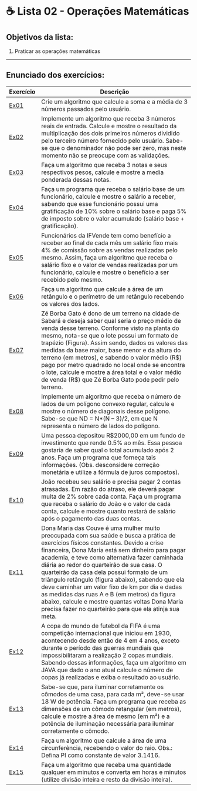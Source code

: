 # ☕ Lista 02 - Operações Matemáticas

## Objetivos da lista:

1. Praticar as operações matemáticas

---

## Enunciado dos exercícios:

| Exercício                 | Descrição                                                                                                                                                                                                                                                                                                                                                                                                                                                                                                                    |
|---------------------------|------------------------------------------------------------------------------------------------------------------------------------------------------------------------------------------------------------------------------------------------------------------------------------------------------------------------------------------------------------------------------------------------------------------------------------------------------------------------------------------------------------------------------|
| [Ex01](Lista02_Ex01.java) | Crie um algoritmo que calcule a soma e a média de 3 números passados pelo usuário.                                                                                                                                                                                                                                                                                                                                                                                                                                           |
| [Ex02](Lista02_Ex02.java) | Implemente um algoritmo que receba 3 números reais de entrada. Calcule e mostre o resultado da multiplicação dos dois primeiros números dividido pelo terceiro número fornecido pelo usuário. Sabe-se que o denominador não pode ser zero, mas neste momento não se preocupe com as validações.                                                                                                                                                                                                                              |
| [Ex03](Lista02_Ex03.java) | Faça um algoritmo que receba 3 notas e seus respectivos pesos, calcule e mostre a media ponderada dessas notas.                                                                                                                                                                                                                                                                                                                                                                                                              |
| [Ex04](Lista02_Ex04.java) | Faça um programa que receba o salário base de um funcionário, calcule e mostre o salário a receber, sabendo que esse funcionário possui uma gratificação de 10% sobre o salário base e paga 5% de imposto sobre o valor acumulado (salário base + gratificação).                                                                                                                                                                                                                                                             |
| [Ex05](Lista02_Ex05.java) | Funcionários da IFVende tem como benefício a receber ao final de cada mês um salário fixo mais 4% de comissão sobre as vendas realizadas pelo mesmo. Assim, faça um algoritmo que receba o salário fixo e o valor de vendas realizadas por um funcionário, calcule e mostre o benefício a ser recebido pelo mesmo.                                                                                                                                                                                                           |
| [Ex06](Lista02_Ex06.java) | Faça um algoritmo que calcule a área de um retângulo e o perímetro de um retângulo recebendo os valores dos lados.                                                                                                                                                                                                                                                                                                                                                                                                           |
| [Ex07](Lista02_Ex07.java) | Zé Borba Gato é dono de um terreno na cidade de Sabará e deseja saber qual seria o preço médio de venda desse terreno. Conforme visto na planta do mesmo, nota-se que o lote possui um formato de trapézio (Figura). Assim sendo, dados os valores das medidas da base maior, base menor e da altura do terreno (em metros), e sabendo o valor médio (R\$) pago por metro quadrado no local onde se encontra o lote, calcule e mostre a área total e o valor médio de venda (R\$) que Zé Borba Gato pode pedir pelo terreno. |
| [Ex08](Lista02_Ex08.java) | Implemente um algoritmo que receba o número de lados de um polígono convexo regular, calcule e mostre o número de diagonais desse polígono. Sabe-se que ND = N*(N – 3)/2, em que N representa o número de lados do polígono. |
| [Ex09](Lista02_Ex09.java) | Uma pessoa depositou R$2000,00 em um fundo de investimento que rende 0.5% ao mês. Essa pessoa gostaria de saber qual o total acumulado após 2 anos. Faça um programa que forneça tais informações. (Obs. desconsidere correção monetária e utilize a fórmula de juros compostos). |
| [Ex10](Lista02_Ex10.java) | João recebeu seu salário e precisa pagar 2 contas atrasadas. Em razão do atraso, ele deverá pagar multa de 2% sobre cada conta. Faça um programa que receba o salário do João e o valor de cada conta, calcule e mostre quanto restará de salário após o pagamento das duas contas. |
| [Ex11](Lista02_Ex11.java) | Dona Maria das Couve é uma mulher muito preocupada com sua saúde e busca a prática de exercícios físicos constantes. Devido a crise financeira, Dona Maria está sem dinheiro para pagar academia, e teve como alternativa fazer caminhada diária ao redor do quarteirão de sua casa. O quarteirão da casa dela possui formato de um triângulo retângulo (figura abaixo), sabendo que ela deve caminhar um valor fixo de km por dia e dadas as medidas das ruas A e B (em metros) da figura abaixo, calcule e mostre quantas voltas Dona Maria precisa fazer no quarteirão para que ela atinja sua meta. |
| [Ex12](Lista02_Ex12.java) | A copa do mundo de futebol da FIFA é uma competição internacional que iniciou em 1930, acontecendo desde então de 4 em 4 anos, exceto durante o período das guerras mundiais que impossibilitaram a realização 2 copas mundiais. Sabendo dessas informações, faça um algoritmo em JAVA que dado o ano atual calcule o número de copas já realizadas e exiba o resultado ao usuário. |
| [Ex13](Lista02_Ex13.java) | Sabe-se que, para iluminar corretamente os cômodos de uma casa, para cada m², deve-se usar 18 W de potência. Faça um programa que receba as dimensões de um cômodo retangular (em metros), calcule e mostre a área de mesmo (em m²) e a potência de iluminação necessária para iluminar corretamente o cômodo. |
| [Ex14](Lista02_Ex14.java) | Faça um algoritmo que calcule a área de uma circunferência, recebendo o valor do raio. Obs.: Defina PI como constante de valor 3.1416. |
| [Ex15](Lista02_Ex15.java) | Faça um algoritmo que receba uma quantidade qualquer em minutos e converta em horas e minutos (utilize divisão inteira e resto da divisão inteira). |